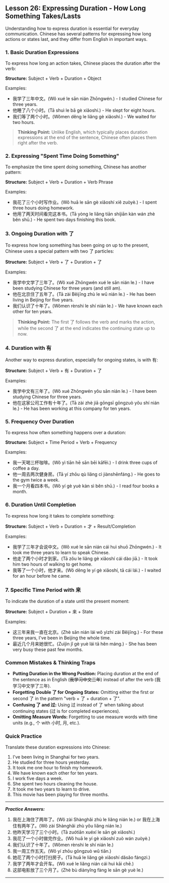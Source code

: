 ## Lesson 26: Expressing Duration - How Long Something Takes/Lasts

Understanding how to express duration is essential for everyday communication. Chinese has several patterns for expressing how long actions or states last, and they differ from English in important ways.

### 1. Basic Duration Expressions

To express how long an action takes, Chinese places the duration after the verb:

**Structure:** Subject + Verb + Duration + Object

Examples:
* 我学了三年中文。(Wǒ xué le sān nián Zhōngwén.) - I studied Chinese for three years.
* 他睡了八个小时。(Tā shuì le bā gè xiǎoshí.) - He slept for eight hours.
* 我们等了两个小时。(Wǒmen děng le liǎng gè xiǎoshí.) - We waited for two hours.

> **Thinking Point:** Unlike English, which typically places duration expressions at the end of the sentence, Chinese often places them right after the verb.

### 2. Expressing "Spent Time Doing Something"

To emphasize the time spent doing something, Chinese has another pattern:

**Structure:** Subject + Verb + Duration + Verb Phrase

Examples:
* 我花了三个小时写作业。(Wǒ huā le sān gè xiǎoshí xiě zuòyè.) - I spent three hours doing homework.
* 他用了两天时间看完这本书。(Tā yòng le liǎng tiān shíjiān kàn wán zhè běn shū.) - He spent two days finishing this book.

### 3. Ongoing Duration with 了

To express how long something has been going on up to the present, Chinese uses a special pattern with two 了 particles:

**Structure:** Subject + Verb + 了 + Duration + 了

Examples:
* 我学中文学了三年了。(Wǒ xué Zhōngwén xué le sān nián le.) - I have been studying Chinese for three years (and still am).
* 他在北京住了五年了。(Tā zài Běijīng zhù le wǔ nián le.) - He has been living in Beijing for five years.
* 我们认识了十年了。(Wǒmen rènshi le shí nián le.) - We have known each other for ten years.

> **Thinking Point:** The first 了 follows the verb and marks the action, while the second 了 at the end indicates the continuing state up to now.

### 4. Duration with 有

Another way to express duration, especially for ongoing states, is with 有:

**Structure:** Subject + Verb + 有 + Duration + 了

Examples:
* 我学中文有三年了。(Wǒ xué Zhōngwén yǒu sān nián le.) - I have been studying Chinese for three years.
* 他在这家公司工作有十年了。(Tā zài zhè jiā gōngsī gōngzuò yǒu shí nián le.) - He has been working at this company for ten years.

### 5. Frequency Over Duration

To express how often something happens over a duration:

**Structure:** Subject + Time Period + Verb + Frequency

Examples:
* 我一天喝三杯咖啡。(Wǒ yì tiān hē sān bēi kāfēi.) - I drink three cups of coffee a day.
* 他一周去两次健身房。(Tā yí zhōu qù liǎng cì jiànshēnfáng.) - He goes to the gym twice a week.
* 我一个月看四本书。(Wǒ yí gè yuè kàn sì běn shū.) - I read four books a month.

### 6. Duration Until Completion

To express how long it takes to complete something:

**Structure:** Subject + Verb + Duration + 才 + Result/Completion

Examples:
* 我学了三年才会说中文。(Wǒ xué le sān nián cái huì shuō Zhōngwén.) - It took me three years to learn to speak Chinese.
* 他走了两个小时才到家。(Tā zǒu le liǎng gè xiǎoshí cái dào jiā.) - It took him two hours of walking to get home.
* 我等了一个小时，他才来。(Wǒ děng le yí gè xiǎoshí, tā cái lái.) - I waited for an hour before he came.

### 7. Specific Time Period with 来

To indicate the duration of a state until the present moment:

**Structure:** Subject + Duration + 来 + State

Examples:
* 这三年来我一直在北京。(Zhè sān nián lái wǒ yìzhí zài Běijīng.) - For these three years, I've been in Beijing the whole time.
* 最近几个月来她很忙。(Zuìjìn jǐ gè yuè lái tā hěn máng.) - She has been very busy these past few months.

### Common Mistakes & Thinking Traps

* **Putting Duration in the Wrong Position:** Placing duration at the end of the sentence as in English (~~我学习中文三年~~) instead of after the verb (我学习中文学了三年).
* **Forgetting Double 了 for Ongoing States:** Omitting either the first or second 了 in the pattern "verb + 了 + duration + 了".
* **Confusing 了 and 过:** Using 过 instead of 了 when talking about continuing states (过 is for completed experiences).
* **Omitting Measure Words:** Forgetting to use measure words with time units (e.g., 个 with 小时, 月, etc.).

### Quick Practice

Translate these duration expressions into Chinese:

1. I've been living in Shanghai for two years.
2. He studied for three hours yesterday.
3. It took me one hour to finish my homework.
4. We have known each other for ten years.
5. I work five days a week.
6. She spent two hours cleaning the house.
7. It took me two years to learn to drive.
8. This movie has been playing for three months.

---
***Practice Answers:***

1. 我在上海住了两年了。(Wǒ zài Shànghǎi zhù le liǎng nián le.) or 我在上海住有两年了。(Wǒ zài Shànghǎi zhù yǒu liǎng nián le.)
2. 他昨天学习了三个小时。(Tā zuótiān xuéxí le sān gè xiǎoshí.)
3. 我花了一个小时做完作业。(Wǒ huā le yí gè xiǎoshí zuò wán zuòyè.)
4. 我们认识了十年了。(Wǒmen rènshi le shí nián le.)
5. 我一周工作五天。(Wǒ yí zhōu gōngzuò wǔ tiān.)
6. 她花了两个小时打扫房子。(Tā huā le liǎng gè xiǎoshí dǎsǎo fángzi.)
7. 我学了两年才会开车。(Wǒ xué le liǎng nián cái huì kāi chē.)
8. 这部电影放了三个月了。(Zhè bù diànyǐng fàng le sān gè yuè le.)

---
